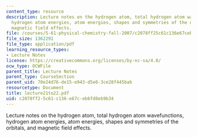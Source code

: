 ```yaml
---
content_type: resource
description: Lecture notes on the hydrogen atom, total hydrogen atom wavefunctions,
  hydrogen atom energies, atom energies, shapes and symmetries of the orbitals, and
  magnetic field effects.
file: /courses/5-61-physical-chemistry-fall-2007/c2078ff25c61c136e67ceb6fd8eb9b34_lecture21to22.pdf
file_size: 1362291
file_type: application/pdf
learning_resource_types:
- Lecture Notes
license: https://creativecommons.org/licenses/by-nc-sa/4.0/
ocw_type: OCWFile
parent_title: Lecture Notes
parent_type: CourseSection
parent_uid: 70e24d76-de15-e943-d5e6-3ce28f445bab
resourcetype: Document
title: lecture21to22.pdf
uid: c2078ff2-5c61-c136-e67c-eb6fd8eb9b34
---
```

Lecture notes on the hydrogen atom, total hydrogen atom wavefunctions, hydrogen atom energies, atom energies, shapes and symmetries of the orbitals, and magnetic field effects.